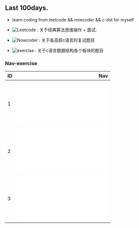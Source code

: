 ## Last 100days.
* learn coding from leetcode && nowcoder && c-dst for myself

* ![Leetcode](leetcode/) : 关于经典算法思维操作 + 面试.

* ![Nowcoder](nowcoder/) : 关于各高校c语言的复试题目

* ![exercise](master-ds/exercise/) : 关于c语言数据结构各个板块的题目

### Nav-exercise
| ID   |                                Nav                                           |
| :----| ----------------------------------------------------------------------------:|
| 1    | ![descendingTowList](master-ds/exercise/list/1/descendingTowList.md)         |
| 2    | ![circleList](master-ds/exercise/list/2/mergeTwoCircleLinkList.md)           |
| 3    | ![sortList](master-ds/exercise/list/3/sortLinkList.md)                       |

